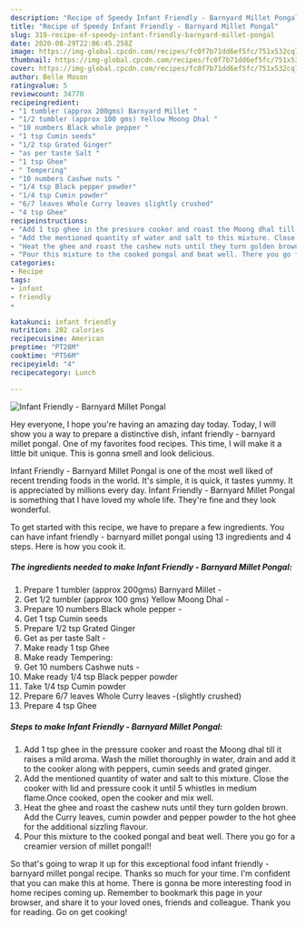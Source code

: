 ```yaml
---
description: "Recipe of Speedy Infant Friendly - Barnyard Millet Pongal"
title: "Recipe of Speedy Infant Friendly - Barnyard Millet Pongal"
slug: 319-recipe-of-speedy-infant-friendly-barnyard-millet-pongal
date: 2020-08-29T22:06:45.258Z
image: https://img-global.cpcdn.com/recipes/fc0f7b71dd6ef5fc/751x532cq70/infant-friendly-barnyard-millet-pongal-recipe-main-photo.jpg
thumbnail: https://img-global.cpcdn.com/recipes/fc0f7b71dd6ef5fc/751x532cq70/infant-friendly-barnyard-millet-pongal-recipe-main-photo.jpg
cover: https://img-global.cpcdn.com/recipes/fc0f7b71dd6ef5fc/751x532cq70/infant-friendly-barnyard-millet-pongal-recipe-main-photo.jpg
author: Belle Mason
ratingvalue: 5
reviewcount: 34770
recipeingredient:
- "1 tumbler (approx 200gms) Barnyard Millet "
- "1/2 tumbler (approx 100 gms) Yellow Moong Dhal "
- "10 numbers Black whole pepper "
- "1 tsp Cumin seeds"
- "1/2 tsp Grated Ginger"
- "as per taste Salt "
- "1 tsp Ghee"
- " Tempering"
- "10 numbers Cashwe nuts "
- "1/4 tsp Black pepper powder"
- "1/4 tsp Cumin powder"
- "6/7 leaves Whole Curry leaves slightly crushed"
- "4 tsp Ghee"
recipeinstructions:
- "Add 1 tsp ghee in the pressure cooker and roast the Moong dhal till it raises a mild aroma. Wash the millet thoroughly in water, drain and add it to the cooker along with peppers, cumin seeds and grated ginger."
- "Add the mentioned quantity of water and salt to this mixture. Close the cooker with lid and pressure cook it until 5 whistles in medium flame.Once cooked, open the cooker and mix well."
- "Heat the ghee and roast the cashew nuts until they turn golden brown. Add the Curry leaves, cumin powder and pepper powder to the hot ghee for the additional sizzling flavour."
- "Pour this mixture to the cooked pongal and beat well. There you go for a creamier version of millet pongal!!"
categories:
- Recipe
tags:
- infant
- friendly
- 

katakunci: infant friendly  
nutrition: 202 calories
recipecuisine: American
preptime: "PT28M"
cooktime: "PT56M"
recipeyield: "4"
recipecategory: Lunch

---
```



![Infant Friendly - Barnyard Millet Pongal](https://img-global.cpcdn.com/recipes/fc0f7b71dd6ef5fc/751x532cq70/infant-friendly-barnyard-millet-pongal-recipe-main-photo.jpg)

Hey everyone, I hope you're having an amazing day today. Today, I will show you a way to prepare a distinctive dish, infant friendly - barnyard millet pongal. One of my favorites food recipes. This time, I will make it a little bit unique. This is gonna smell and look delicious.



Infant Friendly - Barnyard Millet Pongal is one of the most well liked of recent trending foods in the world. It's simple, it is quick, it tastes yummy. It is appreciated by millions every day. Infant Friendly - Barnyard Millet Pongal is something that I have loved my whole life. They're fine and they look wonderful.


To get started with this recipe, we have to prepare a few ingredients. You can have infant friendly - barnyard millet pongal using 13 ingredients and 4 steps. Here is how you cook it.

<!--inarticleads1-->

##### The ingredients needed to make Infant Friendly - Barnyard Millet Pongal:

1. Prepare 1 tumbler (approx 200gms) Barnyard Millet -
1. Get 1/2 tumbler (approx 100 gms) Yellow Moong Dhal -
1. Prepare 10 numbers Black whole pepper -
1. Get 1 tsp Cumin seeds
1. Prepare 1/2 tsp Grated Ginger
1. Get as per taste Salt -
1. Make ready 1 tsp Ghee
1. Make ready  Tempering:
1. Get 10 numbers Cashwe nuts -
1. Make ready 1/4 tsp Black pepper powder
1. Take 1/4 tsp Cumin powder
1. Prepare 6/7 leaves Whole Curry leaves -(slightly crushed)
1. Prepare 4 tsp Ghee




<!--inarticleads2-->

##### Steps to make Infant Friendly - Barnyard Millet Pongal:

1. Add 1 tsp ghee in the pressure cooker and roast the Moong dhal till it raises a mild aroma. Wash the millet thoroughly in water, drain and add it to the cooker along with peppers, cumin seeds and grated ginger.
1. Add the mentioned quantity of water and salt to this mixture. Close the cooker with lid and pressure cook it until 5 whistles in medium flame.Once cooked, open the cooker and mix well.
1. Heat the ghee and roast the cashew nuts until they turn golden brown. Add the Curry leaves, cumin powder and pepper powder to the hot ghee for the additional sizzling flavour.
1. Pour this mixture to the cooked pongal and beat well. There you go for a creamier version of millet pongal!!




So that's going to wrap it up for this exceptional food infant friendly - barnyard millet pongal recipe. Thanks so much for your time. I'm confident that you can make this at home. There is gonna be more interesting food in home recipes coming up. Remember to bookmark this page in your browser, and share it to your loved ones, friends and colleague. Thank you for reading. Go on get cooking!
